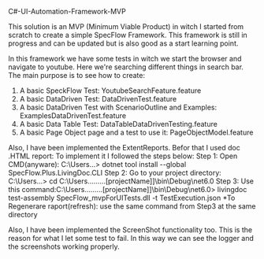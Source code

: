 C#-UI-Automation-Framework-MVP

This solution is an MVP (Minimum Viable Product) in witch I started from scratch to create a simple SpecFlow Framework.
This framework is still in progress and can be updated but is also good as a start learning point.

In this framework we have some tests in witch we start the browser and navigate to youtube. Here we're searching different things in search bar.
The main purpose is to see how to create:

1. A basic SpeckFlow Test: YoutubeSearchFeature.feature
2. A basic DataDriven Test: DataDrivenTest.feature 
3. A basic DataDriven Test with ScenarioOutline and Examples: ExamplesDataDrivenTest.feature
4. A basic Data Table Test: DataTableDataDrivenTesting.feature
5. A basic Page Object page and a test to use it: PageObjectModel.feature

Also, I have been implemented the ExtentReports. Befor that I used doc .HTML report: 
To implement it I followed the steps below:
	Step 1: Open CMD(anyware): C:\Users\...> dotnet tool install --global SpecFlow.Plus.LivingDoc.CLI
	Step 2: Go to your project directory: C:\Users\...> cd C:\Users\...\...\...\[projectName]]\bin\Debug\net6.0
	Step 3: Use this command:C:\Users\...\...\...\[projectName]]\bin\Debug\net6.0> livingdoc test-assembly SpecFlow_mvpForUITests.dll -t TestExecution.json
	*To Regenerare raport(refresh): use the same command from Step3 at the same directory  


Also, I have been implemented the ScreenShot functionality too. This is the reason for what I let some test to fail. In this way we can see the logger and the
screenshots working properly.
